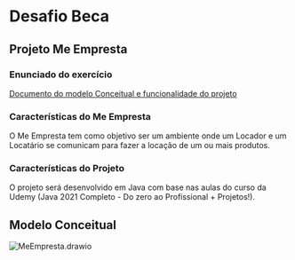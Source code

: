# Desafio Beca

## Projeto Me Empresta

### Enunciado do exercício

[Documento do modelo Conceitual e funcionalidade do projeto](https://docs.google.com/document/d/1scjjxm2n62pKSq-KBQHc4zVxqn4vyP3tV4fbKiTe1Ow/edit?usp=sharing)

### Características do Me Empresta

O Me Empresta tem como objetivo ser um ambiente onde um Locador e um Locatário se comunicam para fazer a locação de um ou mais produtos.

### Características do Projeto

O projeto será desenvolvido em Java com base nas aulas do curso da Udemy  (Java 2021 Completo - Do zero ao Profissional + Projetos!).

## Modelo Conceitual	

![MeEmpresta.drawio](D:\Workspace\becaDesafioJeferson\MeEmpresta.drawio.png)
